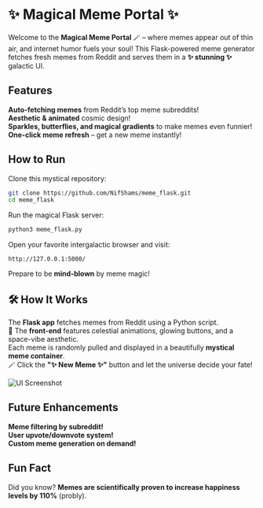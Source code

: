 
# ✨ Magical Meme Portal ✨  

Welcome to the **Magical Meme Portal** 🪄 – where memes appear out of thin air, and internet humor fuels your soul! This Flask-powered meme generator fetches fresh memes from Reddit and serves them in a **✨ stunning ✨** galactic UI.  

## Features  
 **Auto-fetching memes** from Reddit’s top meme subreddits!  
 **Aesthetic & animated** cosmic design!  
 **Sparkles, butterflies, and magical gradients** to make memes even funnier!  
 **One-click meme refresh** – get a new meme instantly!  

##  How to Run  

Clone this mystical repository:  
```bash
git clone https://github.com/NifShams/meme_flask.git  
cd meme_flask
```

Run the magical Flask server:  
```bash
python3 meme_flask.py
```

Open your favorite intergalactic browser and visit:  
```
http://127.0.0.1:5000/
```
Prepare to be **mind-blown** by meme magic! 

## 🛠️ How It Works  
 The **Flask app** fetches memes from Reddit using a Python script.  
🌌 The **front-end** features celestial animations, glowing buttons, and a space-vibe aesthetic.  
 Each meme is randomly pulled and displayed in a beautifully **mystical meme container**.  
🪄 Click the **"✨ New Meme ✨"** button and let the universe decide your fate!  

![UI Screenshot](https://github.com/NifShams/meme_flask/blob/main/example.png)  

##  Future Enhancements  
 **Meme filtering by subreddit!**  
 **User upvote/downvote system!**  
 **Custom meme generation on demand!**  

##  Fun Fact  
Did you know? **Memes are scientifically proven to increase happiness levels by 110%** (probly).  
